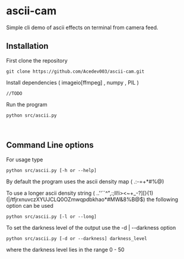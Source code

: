 # ascii-cam
Simple cli demo of ascii effects on terminal from camera feed.


## Installation
First clone the repository
```
git clone https://github.com/Acedev003/ascii-cam.git
```
Install dependencies ( imageio[ffmpeg] , numpy , PIL )
```
//TODO
```
Run the program
```
python src/ascii.py
```
<Br>

## Command Line options

For usage type
```
python src/ascii.py [-h or --help] 
```

By default the program uses the ascii density map ( .:-=+*#%@)

To use a longer ascii density string ( ..''``^\",:;Il!i><~+_-?][}{1)(|\/tfjrxnuvczXYUJCLQ0OZmwqpdbkhao*#MW&8%B@$) the following option can be used
```
python src/ascii.py [-l or --long] 
```

To set the darkness level of the output use the -d | --darkness option
```
python src/ascii.py [-d or --darkness] darkness_level 
```
where the darkness level lies in the range 0 - 50

